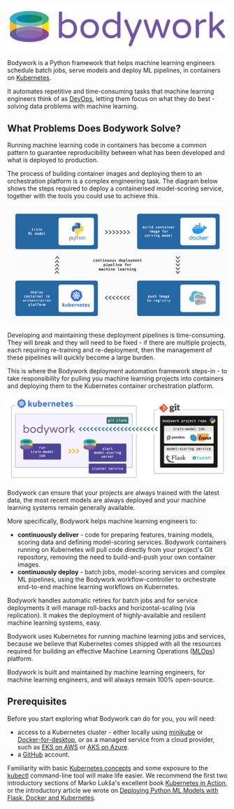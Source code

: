 ![bodywork](images/bodywork_logo.png)

Bodywork is a Python framework that helps machine learning engineers schedule batch jobs, serve models and deploy ML pipelines, in containers on [Kubernetes](https://en.wikipedia.org/wiki/Kubernetes).

It automates repetitive and time-consuming tasks that machine learning engineers think of as [DevOps](https://en.wikipedia.org/wiki/DevOps), letting them focus on what they do best - solving data problems with machine learning.

## What Problems Does Bodywork Solve?

Running machine learning code in containers has become a common pattern to guarantee reproducibility between what has been developed and what is deployed to production.

The process of building container images and deploying them to an orchestration platform is a complex engineering task. The diagram below shows the steps required to deploy a containerised model-scoring service, together with the tools you could use to achieve this.

![old_devops_flow](images/ml_devops_flow.png)

Developing and maintaining these deployment pipelines is time-consuming. They will break and they will need to be fixed - if there are multiple projects, each requiring re-training and re-deployment, then the management of these pipelines will quickly become a large burden.

This is where the Bodywork deployment automation framework steps-in - to take responsibility for pulling you machine learning projects into containers and deploying them to the Kubernetes container orchestration platform.

![bodywork_diagram](images/ml_pipeline.png)

Bodywork can ensure that your projects are always trained with the latest data, the most recent models are always deployed and your machine learning systems remain generally available.

More specifically, Bodywork helps machine learning engineers to:

- **continuously deliver** - code for preparing features, training models, scoring data and defining model-scoring services. Bodywork containers running on Kubernetes will pull code directly from your project's Git repository, removing the need to build-and-push your own container images.
- **continuously deploy** - batch jobs, model-scoring services and complex ML pipelines, using the Bodywork workflow-controller to orchestrate end-to-end machine learning workflows on Kubernetes.

Bodywork handles automatic retires for batch jobs and for service deployments it will manage roll-backs and horizontal-scaling (via replication). It makes the deployment of highly-available and resilient machine learning systems, easy.

Bodywork uses Kubernetes for running machine learning jobs and services, because we believe that Kubernetes comes shipped with all the resources required for building an effective Machine Learning Operations ([MLOps](https://en.wikipedia.org/wiki/MLOps)) platform.

Bodywork is built and maintained by machine learning engineers, for machine learning engineers, and will always remain 100% open-source.

## Prerequisites

Before you start exploring what Bodywork can do for you, you will need:

- access to a Kubernetes cluster - either locally using [minikube](https://minikube.sigs.k8s.io/docs/) or [Docker-for-desktop](https://www.docker.com/products/docker-desktop), or as a managed service from a cloud provider, such as [EKS on AWS](https://aws.amazon.com/eks) or [AKS on Azure](https://azure.microsoft.com/en-us/services/kubernetes-service/).
- a [GitHub](https://github.com) account.

Familiarity with basic [Kubernetes concepts](https://kubernetes.io/docs/concepts/) and some exposure to the [kubectl](https://kubernetes.io/docs/reference/kubectl/overview/) command-line tool will make life easier. We recommend the first two introductory sections of Marko Lukša's excellent book [Kubernetes in Action](https://www.manning.com/books/kubernetes-in-action?query=kubernetes), or the introductory article we wrote on [Deploying Python ML Models with Flask, Docker and Kubernetes](https://alexioannides.com/2019/01/10/deploying-python-ml-models-with-flask-docker-and-kubernetes/).

